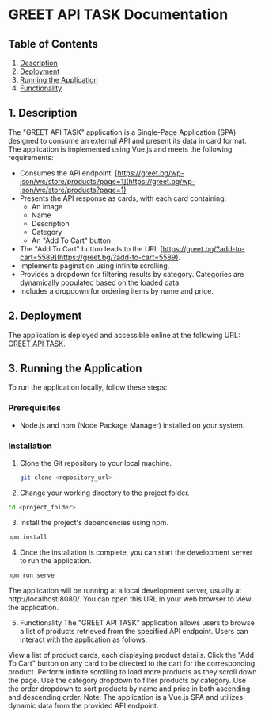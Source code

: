 # GREET API TASK Documentation

## Table of Contents
1. [Description](#description)
2. [Deployment](#deployment)
3. [Running the Application](#running-the-application)
4. [Functionality](#functionality)

## 1. Description
The "GREET API TASK" application is a Single-Page Application (SPA) designed to consume an external API and present its data in card format. The application is implemented using Vue.js and meets the following requirements:

- Consumes the API endpoint: [https://greet.bg/wp-json/wc/store/products?page=1](https://greet.bg/wp-json/wc/store/products?page=1)
- Presents the API response as cards, with each card containing:
  - An image
  - Name
  - Description
  - Category
  - An "Add To Cart" button
- The "Add To Cart" button leads to the URL [https://greet.bg/?add-to-cart=5589](https://greet.bg/?add-to-cart=5589).
- Implements pagination using infinite scrolling.
- Provides a dropdown for filtering results by category. Categories are dynamically populated based on the loaded data.
- Includes a dropdown for ordering items by name and price.

## 2. Deployment
The application is deployed and accessible online at the following URL: [GREET API TASK](https://donatix-task.vercel.app/).

## 3. Running the Application
To run the application locally, follow these steps:

### Prerequisites
- Node.js and npm (Node Package Manager) installed on your system.

### Installation
1. Clone the Git repository to your local machine.
   ```bash
   git clone <repository_url>
2. Change your working directory to the project folder.

  ```bash
  cd <project_folder>
  ```

3. Install the project's dependencies using npm.

  ```bash
  npm install
  ```

4. Once the installation is complete, you can start the development server to run the application.

  ```bash
  npm run serve
  ```

The application will be running at a local development server, usually at http://localhost:8080/. You can open this URL in your web browser to view the application.

5. Functionality
The "GREET API TASK" application allows users to browse a list of products retrieved from the specified API endpoint. Users can interact with the application as follows:

View a list of product cards, each displaying product details.
Click the "Add To Cart" button on any card to be directed to the cart for the corresponding product.
Perform infinite scrolling to load more products as they scroll down the page.
Use the category dropdown to filter products by category.
Use the order dropdown to sort products by name and price in both ascending and descending order.
Note: The application is a Vue.js SPA and utilizes dynamic data from the provided API endpoint.
